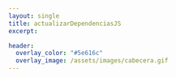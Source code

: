 ```yaml
---
layout: single
title: actualizarDependenciasJS
excerpt: 

header:
  overlay_color: "#5e616c"
  overlay_image: /assets/images/cabecera.gif
---
```


<script src="https://gist.github.com/crakernano/fd39a757520983edbf4da96f4d4203d2.js"></script>